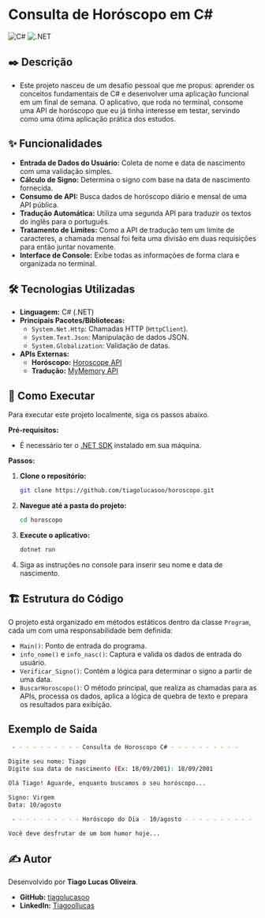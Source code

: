 # Consulta de Horóscopo em C#

![C#](https://img.shields.io/badge/C%23-239120?style=for-the-badge&logo=c-sharp&logoColor=white)
![.NET](https://img.shields.io/badge/.NET-512BD4?style=for-the-badge&logo=dotnet&logoColor=white)

## ✒️ Descrição
- Este projeto nasceu de um desafio pessoal que me propus: aprender os conceitos fundamentais de C# e desenvolver uma aplicação funcional em um final de semana. O aplicativo, que roda no terminal, consome uma API de horóscopo que eu já tinha interesse em testar, servindo como uma ótima aplicação prática dos estudos.

## ✨ Funcionalidades

-   **Entrada de Dados do Usuário:** Coleta de nome e data de nascimento com uma validação simples.
-   **Cálculo de Signo:** Determina o signo com base na data de nascimento fornecida.
-   **Consumo de API:** Busca dados de horóscopo diário e mensal de uma API pública.
-   **Tradução Automática:** Utiliza uma segunda API para traduzir os textos do inglês para o português.
-   **Tratamento de Limites:** Como a API de tradução tem um limite de caracteres, a chamada mensal foi feita uma divisão em duas requisições para então juntar novamente.
-   **Interface de Console:** Exibe todas as informações de forma clara e organizada no terminal.

## 🛠️ Tecnologias Utilizadas

-   **Linguagem:** C# (.NET)
-   **Principais Pacotes/Bibliotecas:**
    -   `System.Net.Http`: Chamadas HTTP (`HttpClient`).
    -   `System.Text.Json`: Manipulação de dados JSON.
    -   `System.Globalization`: Validação de datas.
-   **APIs Externas:**
    -   **Horóscopo:** [Horoscope API](https://horoscope-app-api.vercel.app)
    -   **Tradução:** [MyMemory API](https://mymemory.translated.net/doc/spec.php)

## 🚀 Como Executar

Para executar este projeto localmente, siga os passos abaixo.

**Pré-requisitos:**
-   É necessário ter o [.NET SDK](https://dotnet.microsoft.com/download) instalado em sua máquina.

**Passos:**

1.  **Clone o repositório:**
    ```bash
    git clone https://github.com/tiagolucasoo/horoscopo.git
    ```

2.  **Navegue até a pasta do projeto:**
    ```bash
    cd horoscopo
    ```

3.  **Execute o aplicativo:**
    ```bash
    dotnet run
    ```
4.  Siga as instruções no console para inserir seu nome e data de nascimento.

## 🏗️ Estrutura do Código

O projeto está organizado em métodos estáticos dentro da classe `Program`, cada um com uma responsabilidade bem definida:

-   `Main()`: Ponto de entrada do programa.
-   `info_nome()` e `info_nasc()`: Captura e valida os dados de entrada do usuário.
-   `Verificar_Signo()`: Contém a lógica para determinar o signo a partir de uma data.
-   `BuscarHoroscopo()`: O método principal, que realiza as chamadas para as APIs, processa os dados, aplica a lógica de quebra de texto e prepara os resultados para exibição.

## Exemplo de Saída
```bash
 - - - - - - - - - - Consulta de Horoscopo C# - - - - - - - - - -

Digite seu nome: Tiago
Digite sua data de nascimento (Ex: 18/09/2001): 18/09/2001

Olá Tiago! Aguarde, enquanto buscamos o seu horóscopo...

Signo: Virgem
Data: 10/agosto

 - - - - - - - - - - Horóscopo do Dia - 10/agosto - - - - - - - - - -

Você deve desfrutar de um bom humor hoje...
```

## ✍️ Autor
Desenvolvido por **Tiago Lucas Oliveira**.

-   **GitHub:** [tiagolucasoo](https://github.com/tiagolucasoo)
-   **LinkedIn:** [Tiagoollucas](https://www.linkedin.com/in/tiagoollucas/)
